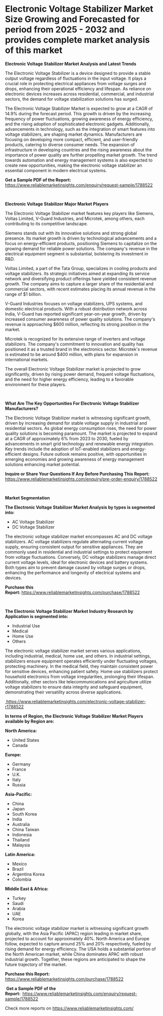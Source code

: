 <p><h1>Electronic Voltage Stabilizer Market Size Growing and Forecasted for period from 2025 - 2032 and provides complete market analysis of this market</h1></p><p><strong>Electronic Voltage Stabilizer Market Analysis and Latest Trends</strong></p>
<p><p>The Electronic Voltage Stabilizer is a device designed to provide a stable output voltage regardless of fluctuations in the input voltage. It plays a crucial role in protecting electrical appliances from voltage surges and drops, enhancing their operational efficiency and lifespan. As reliance on electronic devices increases across residential, commercial, and industrial sectors, the demand for voltage stabilization solutions has surged.</p><p>The Electronic Voltage Stabilizer Market is expected to grow at a CAGR of 14.9% during the forecast period. This growth is driven by the increasing frequency of power fluctuations, growing awareness of energy efficiency, and the rising adoption of sophisticated electronic gadgets. Additionally, advancements in technology, such as the integration of smart features into voltage stabilizers, are shaping market dynamics. Manufacturers are focusing on developing more compact, efficient, and user-friendly products, catering to diverse consumer needs. The expansion of infrastructure in developing countries and the rising awareness about the importance of power quality are further propelling market growth. The trend towards automation and energy management systems is also expected to create new opportunities, making the electronic voltage stabilizer an essential component in modern electrical systems.</p></p>
<p><strong>Get a Sample PDF of the Report:&nbsp;</strong> <a href="https://www.reliablemarketinsights.com/enquiry/request-sample/1788522?utm_campaign=2012&utm_medium=2&utm_source=Github&utm_content=ia&utm_term=18022025&utm_id=electronic-voltage-stabilizer">https://www.reliablemarketinsights.com/enquiry/request-sample/1788522</a></p>
<p>&nbsp;</p>
<p><strong>Electronic Voltage Stabilizer Major Market Players</strong></p>
<p><p>The Electronic Voltage Stabilizer market features key players like Siemens, Voltas Limited, V-Guard Industries, and Microtek, among others, each contributing to its competitive landscape.</p><p>Siemens stands out with its innovative solutions and strong global presence. Its market growth is driven by technological advancements and a focus on energy-efficient products, positioning Siemens to capitalize on the growing demand for reliable power solutions. The company's revenue in the electrical equipment segment is substantial, bolstering its investment in R&D.</p><p>Voltas Limited, a part of the Tata Group, specializes in cooling products and voltage stabilizers. Its strategic initiatives aimed at expanding its service network and diversifying product offerings have yielded consistent revenue growth. The company aims to capture a larger share of the residential and commercial sectors, with recent estimates placing its annual revenue in the range of $1 billion.</p><p>V-Guard Industries focuses on voltage stabilizers, UPS systems, and domestic electrical products. With a robust distribution network across India, V-Guard has reported significant year-on-year growth, driven by increased consumer awareness of power quality solutions. The company's revenue is approaching $600 million, reflecting its strong position in the market.</p><p>Microtek is recognized for its extensive range of inverters and voltage stabilizers. The company's commitment to innovation and quality has positioned it as a trusted brand in the electronics sector. Microtek's revenue is estimated to be around $400 million, with plans for expansion in international markets.</p><p>The overall Electronic Voltage Stabilizer market is projected to grow significantly, driven by rising power demand, frequent voltage fluctuations, and the need for higher energy efficiency, leading to a favorable environment for these players.</p></p>
<p>&nbsp;</p>
<p><strong>What Are The Key Opportunities For Electronic Voltage Stabilizer Manufacturers?</strong></p>
<p><p>The Electronic Voltage Stabilizer market is witnessing significant growth, driven by increasing demand for stable voltage supply in industrial and residential sectors. As global energy consumption rises, the need for power quality solutions is becoming paramount. The market is projected to expand at a CAGR of approximately 6% from 2023 to 2030, fueled by advancements in smart grid technology and renewable energy integration. Key trends include the adoption of IoT-enabled stabilizers and energy-efficient designs. Future outlook remains positive, with opportunities in emerging economies and growing awareness of energy management solutions enhancing market potential.</p></p>
<p><strong>Inquire or Share Your Questions If Any Before Purchasing This Report:</strong> <a href="https://www.reliablemarketinsights.com/enquiry/pre-order-enquiry/1788522?utm_campaign=2012&utm_medium=2&utm_source=Github&utm_content=ia&utm_term=18022025&utm_id=electronic-voltage-stabilizer">https://www.reliablemarketinsights.com/enquiry/pre-order-enquiry/1788522</a></p>
<p>&nbsp;</p>
<p><strong>Market Segmentation</strong></p>
<p><strong>The Electronic Voltage Stabilizer Market Analysis by types is segmented into:</strong></p>
<p><ul><li>AC Voltage Stabilizer</li><li>DC Voltage Stabilizer</li></ul></p>
<p><p>The electronic voltage stabilizer market encompasses AC and DC voltage stabilizers. AC voltage stabilizers regulate alternating current voltage supply, ensuring consistent output for sensitive appliances. They are commonly used in residential and industrial settings to protect equipment from voltage fluctuations. Conversely, DC voltage stabilizers manage direct current voltage levels, ideal for electronic devices and battery systems. Both types aim to prevent damage caused by voltage surges or drops, enhancing the performance and longevity of electrical systems and devices.</p></p>
<p><strong>Purchase this Report:&nbsp;</strong><a href="https://www.reliablemarketinsights.com/purchase/1788522?utm_campaign=2012&utm_medium=2&utm_source=Github&utm_content=ia&utm_term=18022025&utm_id=electronic-voltage-stabilizer">https://www.reliablemarketinsights.com/purchase/1788522</a></p>
<p>&nbsp;</p>
<p><strong>The Electronic Voltage Stabilizer Market Industry Research by Application is segmented into:</strong></p>
<p><ul><li>Industrial Use</li><li>Medical</li><li>Home Use</li><li>Others</li></ul></p>
<p><p>The electronic voltage stabilizer market serves various applications, including industrial, medical, home use, and others. In industrial settings, stabilizers ensure equipment operates efficiently under fluctuating voltages, protecting machinery. In the medical field, they maintain consistent power for sensitive devices, enhancing patient safety. Home use stabilizers protect household electronics from voltage irregularities, prolonging their lifespan. Additionally, other sectors like telecommunications and agriculture utilize voltage stabilizers to ensure data integrity and safeguard equipment, demonstrating their versatility across diverse applications.</p></p>
<p><a href="https://www.reliablemarketinsights.com/electronic-voltage-stabilizer-r1788522?utm_campaign=2012&utm_medium=2&utm_source=Github&utm_content=ia&utm_term=18022025&utm_id=electronic-voltage-stabilizer">&nbsp;https://www.reliablemarketinsights.com/electronic-voltage-stabilizer-r1788522</a></p>
<p><strong>In terms of Region, the Electronic Voltage Stabilizer Market Players available by Region are:</strong></p>
<p>
    <p> <strong> North America: </strong>
        <ul>
            <li>United States</li>
            <li>Canada</li>
        </ul>
        </p> 
    <p> <strong> Europe: </strong>
        <ul>
            <li>Germany</li>
            <li>France</li>
            <li>U.K.</li>
            <li>Italy</li>
            <li>Russia</li>
        </ul>
        </p> 
    <p> <strong> Asia-Pacific: </strong>
        <ul>
            <li>China</li>
            <li>Japan</li>
            <li>South Korea</li>
            <li>India</li>
            <li>Australia</li>
            <li>China Taiwan</li>
            <li>Indonesia</li>
            <li>Thailand</li>
            <li>Malaysia</li>
        </ul>
        </p> 
    <p> <strong> Latin America: </strong>
        <ul>
            <li>Mexico</li>
            <li>Brazil</li>
            <li>Argentina Korea</li>
            <li>Colombia</li>
        </ul>
        </p> 
    <p> <strong> Middle East & Africa: </strong>
        <ul>
            <li>Turkey</li>
            <li>Saudi</li>
            <li>Arabia</li>
            <li>UAE</li>
            <li>Korea</li>
        </ul>
    </p>
    </p>
<p><p>The electronic voltage stabilizer market is witnessing significant growth globally, with the Asia Pacific (APAC) region leading in market share, projected to account for approximately 40%. North America and Europe follow, expected to capture around 25% and 20% respectively, fueled by rising demand for energy efficiency. The USA holds a substantial portion of the North American market, while China dominates APAC with robust industrial growth. Together, these regions are anticipated to shape the future trajectory of the market.</p></p>
<p><strong>Purchase this Report: </strong><a href="https://www.reliablemarketinsights.com/purchase/1788522?utm_campaign=2012&utm_medium=2&utm_source=Github&utm_content=ia&utm_term=18022025&utm_id=electronic-voltage-stabilizer">https://www.reliablemarketinsights.com/purchase/1788522</a></p>
<p>&nbsp;<strong>Get a Sample PDF of the Report:&nbsp;&nbsp;</strong><a href="https://www.reliablemarketinsights.com/enquiry/request-sample/1788522?utm_campaign=2012&utm_medium=2&utm_source=Github&utm_content=ia&utm_term=18022025&utm_id=electronic-voltage-stabilizer">https://www.reliablemarketinsights.com/enquiry/request-sample/1788522</a></p>
<p><strong></strong></p>
<p>Check more reports on <a href="https://www.reliablemarketinsights.com/?utm_campaign=2012&utm_medium=2&utm_source=Github&utm_content=ia&utm_term=18022025&utm_id=electronic-voltage-stabilizer">https://www.reliablemarketinsights.com/</a></p>